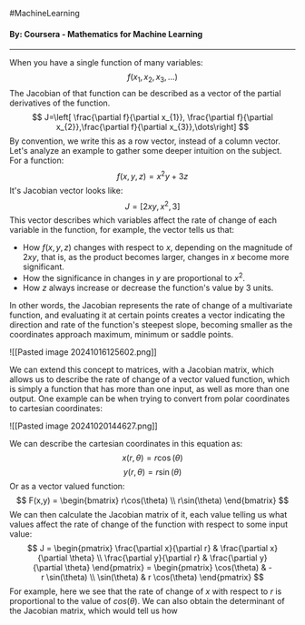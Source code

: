 #MachineLearning
#### By: Coursera - Mathematics for Machine Learning 
---
When you have a single function of many variables:
$$
f(x_{1},x_{2},x_{3},\dots)
$$
The Jacobian of that function can be described as a vector of the partial derivatives of the function.
$$
J=\left[ \frac{\partial f}{\partial x_{1}}, \frac{\partial f}{\partial x_{2}},\frac{\partial f}{\partial x_{3}},\dots\right]
$$
By convention, we write this as a row vector, instead of a column vector. Let's analyze an example to gather some deeper intuition on the subject. For a function:
$$
f(x,y,z)=x^2y+3z
$$
It's Jacobian vector looks like:
$$
J=[2xy,x^2,3]
$$
This vector describes which variables affect the rate of change of each variable in the function, for example, the vector tells us that:

- How $f(x,y,z)$ changes with respect to $x$, depending on the magnitude of $2xy$, that is, as the product becomes larger, changes in $x$ become more significant.
- How the significance in changes in $y$ are proportional to $x^2$.
- How $z$ always increase or decrease the function's value by $3$ units.

In other words, the Jacobian represents the rate of change of a multivariate function, and evaluating it at certain points creates a vector indicating the direction and rate of the function's steepest slope, becoming smaller as the coordinates approach maximum, minimum or saddle points. 

![[Pasted image 20241016125602.png]]

We can extend this concept to matrices, with a Jacobian matrix, which allows us to describe the rate of change of a vector valued function, which is simply a function that has more than one input, as well as more than one output. One example can be when trying to convert from polar coordinates to cartesian coordinates:

![[Pasted image 20241020144627.png]]

We can describe the cartesian coordinates in this equation as:
$$ x(r,\theta)=r\cos (\theta) $$
$$ y(r,\theta)=r\sin (\theta) $$
Or as a vector valued function:
$$
F(x,y) = \begin{bmatrix}
r\cos(\theta) \\
r\sin(\theta)
\end{bmatrix}
$$
We can then calculate the Jacobian matrix of it, each value telling us what values affect the rate of change of the function with respect to some input value:
$$ J = \begin{pmatrix} \frac{\partial x}{\partial r} & \frac{\partial x}{\partial \theta} \\ \frac{\partial y}{\partial r} & \frac{\partial y}{\partial \theta} \end{pmatrix} = \begin{pmatrix} \cos(\theta) & -r \sin(\theta) \\ \sin(\theta) & r \cos(\theta) \end{pmatrix} $$
For example, here we see that the rate of change of $x$ with respect to $r$ is proportional to the value of $cos(\theta)$. We can also obtain the determinant of the Jacobian matrix, which would tell us how 
